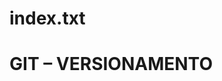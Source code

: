 # index.txt

<HTML>
<HEAD><TITLE>ATIVIDADE DE VERSIONAMENTO</TITLE></HEAD>
<BODY>
   <H1> GIT – VERSIONAMENTO </H1>
</BODY>
</HTML>
